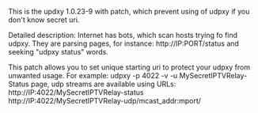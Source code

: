This is the updxy 1.0.23-9 with patch,
which prevent using of udpxy if you don't know secret uri.


Detailed description:
Internet has bots, which scan hosts trying fo find udpxy.
They are parsing pages, for instance:
http://IP:PORT/status and seeking "udpxy status" words.

This patch allows you to set unique starting uri to protect
your udpxy from unwanted usage.
For example:
udpxy -p 4022 -v -u MySecretIPTVRelay-
Status page, udp streams are available using URLs:
http://IP:4022/MySecretIPTVRelay-status
http://IP:4022/MySecretIPTVRelay-udp/mcast_addr:mport/
